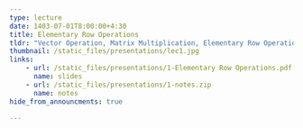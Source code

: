 ```yaml
---
type: lecture
date: 1403-07-01T8:00:00+4:30
title: Elementary Row Operations
tldr: "Vector Operation, Matrix Multiplication, Elementary Row Operations, Elementary Matrices"
thumbnail: /static_files/presentations/lec1.jpg
links: 
    - url: /static_files/presentations/1-Elementary Row Operations.pdf
      name: slides
    - url: /static_files/presentations/1-notes.zip
      name: notes  
hide_from_announcments: true

---
```


